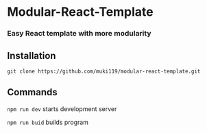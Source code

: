 # Modular-React-Template

### Easy React template with more modularity 

## Installation 
`git clone https://github.com/muki119/modular-react-template.git`

## Commands

`npm run dev` starts development server



`npm run buid` builds program

